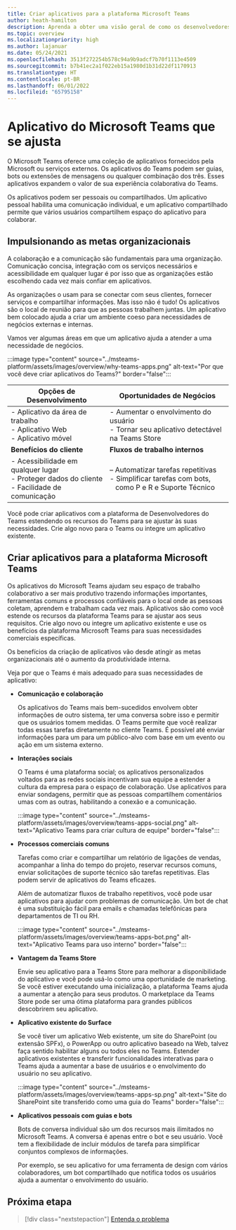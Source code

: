 ```yaml
---
title: Criar aplicativos para a plataforma Microsoft Teams
author: heath-hamilton
description: Aprenda a obter uma visão geral de como os desenvolvedores podem estender os recursos do Microsoft Teams com aplicativos personalizados.
ms.topic: overview
ms.localizationpriority: high
ms.author: lajanuar
ms.date: 05/24/2021
ms.openlocfilehash: 3513f272254b578c94a9b9adcf7b70f1113e4509
ms.sourcegitcommit: b7b41ec2a1f022eb15a1980d1b31d22df1170913
ms.translationtype: HT
ms.contentlocale: pt-BR
ms.lasthandoff: 06/01/2022
ms.locfileid: "65795158"
---
```

# <a name="teams-app-that-fits"></a>Aplicativo do Microsoft Teams que se ajusta

O Microsoft Teams oferece uma coleção de aplicativos fornecidos pela Microsoft ou serviços externos. Os aplicativos do Teams podem ser guias, bots ou extensões de mensagens ou qualquer combinação dos três. Esses aplicativos expandem o valor de sua experiência colaborativa do Teams.

Os aplicativos podem ser pessoais ou compartilhados. Um aplicativo pessoal habilita uma comunicação individual, e um aplicativo compartilhado permite que vários usuários compartilhem espaço do aplicativo para colaborar.

## <a name="driving-organizational-goals"></a>Impulsionando as metas organizacionais

A colaboração e a comunicação são fundamentais para uma organização. Comunicação concisa, integração com os serviços necessários e acessibilidade em qualquer lugar é por isso que as organizações estão escolhendo cada vez mais confiar em aplicativos.

As organizações o usam para se conectar com seus clientes, fornecer serviços e compartilhar informações. Mas isso não é tudo! Os aplicativos são o local de reunião para que as pessoas trabalhem juntas. Um aplicativo bem colocado ajuda a criar um ambiente coeso para necessidades de negócios externas e internas.

Vamos ver algumas áreas em que um aplicativo ajuda a atender a uma necessidade de negócios.

:::image type="content" source="../msteams-platform/assets/images/overview/why-teams-apps.png" alt-text="Por que você deve criar aplicativos do Teams?" border="false":::

| **Opções de Desenvolvimento** | **Oportunidades de Negócios** |
| --- | --- |
| - Aplicativo da área de trabalho <br> - Aplicativo Web <br> - Aplicativo móvel | - Aumentar o envolvimento do usuário <br> - Tornar seu aplicativo detectável na Teams Store |
| **Benefícios do cliente** | **Fluxos de trabalho internos** |
| - Acessibilidade em qualquer lugar <br> - Proteger dados do cliente <br> - Facilidade de comunicação | – Automatizar tarefas repetitivas <br> - Simplificar tarefas com bots, <br> &nbsp;&nbsp; como P e R e Suporte Técnico |

Você pode criar aplicativos com a plataforma de Desenvolvedores do Teams estendendo os recursos do Teams para se ajustar às suas necessidades. Crie algo novo para o Teams ou integre um aplicativo existente.

## <a name="build-apps-with-microsoft-teams-platform"></a>Criar aplicativos para a plataforma Microsoft Teams

Os aplicativos do Microsoft Teams ajudam seu espaço de trabalho colaborativo a ser mais produtivo trazendo informações importantes, ferramentas comuns e processos confiáveis para o local onde as pessoas coletam, aprendem e trabalham cada vez mais. Aplicativos são como você estende os recursos da plataforma Teams para se ajustar aos seus requisitos. Crie algo novo ou integre um aplicativo existente e use os benefícios da plataforma Microsoft Teams para suas necessidades comerciais específicas.

Os benefícios da criação de aplicativos vão desde atingir as metas organizacionais até o aumento da produtividade interna.

Veja por que o Teams é mais adequado para suas necessidades de aplicativo:

- **Comunicação e colaboração**

    Os aplicativos do Teams mais bem-sucedidos envolvem obter informações de outro sistema, ter uma conversa sobre isso e permitir que os usuários tomem medidas. O Teams permite que você realizar todas essas tarefas diretamente no cliente Teams. É possível até enviar informações para um para um público-alvo com base em um evento ou ação em um sistema externo.

- **Interações sociais**

    O Teams é uma plataforma social; os aplicativos personalizados voltados para as redes sociais incentivam sua equipe a estender a cultura da empresa para o espaço de colaboração. Use aplicativos para enviar sondagens, permitir que as pessoas compartilhem comentários umas com as outras, habilitando a conexão e a comunicação.

    :::image type="content" source="../msteams-platform/assets/images/overview/teams-apps-social.png" alt-text="Aplicativo Teams para criar cultura de equipe" border="false":::

- **Processos comerciais comuns**

    Tarefas como criar e compartilhar um relatório de ligações de vendas, acompanhar a linha do tempo do projeto, reservar recursos comuns, enviar solicitações de suporte técnico são tarefas repetitivas. Elas podem servir de aplicativos do Teams eficazes.

    Além de automatizar fluxos de trabalho repetitivos, você pode usar aplicativos para ajudar com problemas de comunicação. Um bot de chat é uma substituição fácil para emails e chamadas telefônicas para departamentos de TI ou RH.

    :::image type="content" source="../msteams-platform/assets/images/overview/teams-apps-bot.png" alt-text="Aplicativo Teams para uso interno" border="false":::

- **Vantagem da Teams Store**

    Envie seu aplicativo para a Teams Store para melhorar a disponibilidade do aplicativo e você pode usá-lo como uma oportunidade de marketing. Se você estiver executando uma inicialização, a plataforma Teams ajuda a aumentar a atenção para seus produtos. O marketplace da Teams Store pode ser uma ótima plataforma para grandes públicos descobrirem seu aplicativo.

- **Aplicativo existente do Surface**

    Se você tiver um aplicativo Web existente, um site do SharePoint (ou extensão SPFx), o PowerApp ou outro aplicativo baseado na Web, talvez faça sentido habilitar alguns ou todos eles no Teams. Estender aplicativos existentes e transferir funcionalidades interativas para o Teams ajuda a aumentar a base de usuários e o envolvimento do usuário no seu aplicativo.

    :::image type="content" source="../msteams-platform/assets/images/overview/teams-apps-sp.png" alt-text="Site do SharePoint site transferido como uma guia do Teams" border="false":::

- **Aplicativos pessoais com guias e bots**

    Bots de conversa individual são um dos recursos mais ilimitados no Microsoft Teams. A conversa é apenas entre o bot e seu usuário. Você tem a flexibilidade de incluir módulos de tarefa para simplificar conjuntos complexos de informações.

    Por exemplo, se seu aplicativo for uma ferramenta de design com vários colaboradores, um bot compartilhado que notifica todos os usuários ajuda a aumentar o envolvimento do usuário.

## <a name="next-step"></a>Próxima etapa

> [!div class="nextstepaction"]
> [Entenda o problema](overview-story.md)
